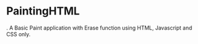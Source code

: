 # PaintingHTML
.
A Basic Paint application with Erase function using 
HTML, Javascript and CSS only.
